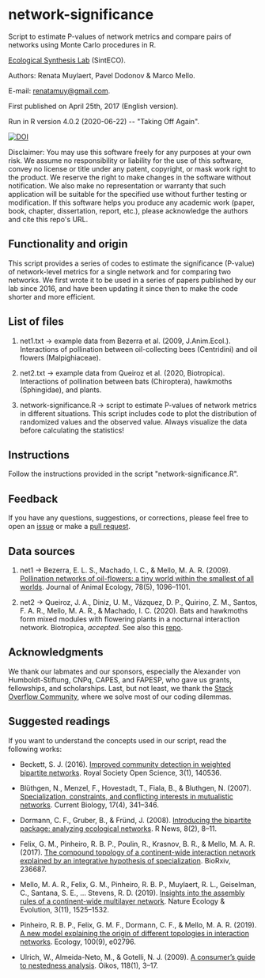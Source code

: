 # network-significance

Script to estimate P-values of network metrics and compare pairs of networks using Monte Carlo procedures in R.

[Ecological Synthesis Lab](https://marcomellolab.wordpress.com) (SintECO).

Authors: Renata Muylaert, Pavel Dodonov & Marco Mello.

E-mail: renatamuy@gmail.com.

First published on April 25th, 2017 (English version).

Run in R version 4.0.2 (2020-06-22) -- "Taking Off Again".

[![DOI](https://zenodo.org/badge/DOI/10.5281/zenodo.4108959.svg)](https://doi.org/10.5281/zenodo.4108959)

Disclaimer: You may use this software freely for any purposes at your own risk. We assume no responsibility or liability for the use of this software, convey no license or title under any patent, copyright, or mask work right to the product. We reserve the right to make changes in the software without notification. We also make no representation or warranty that such application will be suitable for the specified use without further testing or modification. If this software helps you produce any academic work (paper, book, chapter, dissertation, report, etc.), please acknowledge the authors and cite this repo's URL.


## Functionality and origin

This script provides a series of codes to estimate the significance (P-value) of network-level metrics for a single network and for comparing two networks. We first wrote it to be used in a series of papers published by our lab since 2016, and have been updating it since then to make the code shorter and more efficient.


## List of files

1. net1.txt -> example data from Bezerra et al. (2009, J.Anim.Ecol.). Interactions of pollination between oil-collecting bees (Centridini) and oil flowers (Malpighiaceae).

2. net2.txt -> example data from Queiroz et al. (2020, Biotropica). Interactions of pollination between bats (Chiroptera), hawkmoths (Sphingidae), and plants.

3. network-significance.R -> script to estimate P-values of network metrics in different situations. This script includes code to plot the distribution of randomized values and the observed value. Always visualize the data before calculating the statistics!


## Instructions

Follow the instructions provided in the script "network-significance.R".


## Feedback

If you have any questions, suggestions, or corrections, please feel free to open an [issue](https://github.com/marmello77/network-significance/issues) or make a [pull request](https://github.com/marmello77/network-significance/pulls).


## Data sources

1. net1 -> Bezerra, E. L. S., Machado, I. C., & Mello, M. A. R. (2009). [Pollination networks of oil-flowers: a tiny world within the smallest of all worlds](https://doi.org/10.1111/j.1365-2656.2009.01567.x). Journal of Animal Ecology, 78(5), 1096–1101. 

2. net2 -> Queiroz, J. A., Diniz, U. M., Vázquez, D. P., Quirino, Z. M., Santos, F. A. R., Mello, M. A. R., & Machado, I. C. (2020). Bats and hawkmoths form mixed modules with flowering plants in a nocturnal interaction network. Biotropica, *accepted*. See also this [repo](https://github.com/marmello77/queiroz-et-al-2020).


## Acknowledgments

We thank our labmates and our sponsors, especially the Alexander von Humboldt-Stiftung, CNPq, CAPES, and FAPESP, who gave us grants, fellowships, and scholarships. Last, but not least, we thank the [Stack Overflow Community](https://stackoverflow.com), where we solve most of our coding dilemmas. 


## Suggested readings

If you want to understand the concepts used in our script, read the following works:

* Beckett, S. J. (2016). [Improved community detection in weighted bipartite networks](https://doi.org/10.1098/rsos.140536). Royal Society Open Science, 3(1), 140536.

* Blüthgen, N., Menzel, F., Hovestadt, T., Fiala, B., & Bluthgen, N. (2007). [Specialization, constraints, and conflicting interests in mutualistic networks](https://doi.org/10.1016/j.cub.2006.12.039). Current Biology, 17(4), 341–346.

* Dormann, C. F., Gruber, B., & Fründ, J. (2008). [Introducing the bipartite package: analyzing ecological networks](https://www.uni-goettingen.de/de/document/download/96729eb9d30a6f2dc4403df15854305c.pdf/Rnews2008,8_8-11_open.pdf). R News, 8(2), 8–11.

* Felix, G. M., Pinheiro, R. B. P., Poulin, R., Krasnov, B. R., & Mello, M. A. R. (2017). [The compound topology of a continent-wide interaction network explained by an integrative hypothesis of specialization](https://doi.org/10.1101/236687). BioRxiv, 236687.

* Mello, M. A. R., Felix, G. M., Pinheiro, R. B. P., Muylaert, R. L., Geiselman, C., Santana, S. E., … Stevens, R. D. (2019). [Insights into the assembly rules of a continent-wide multilayer network](https://doi.org/10.1038/s41559-019-1002-3). Nature Ecology & Evolution, 3(11), 1525–1532.

* Pinheiro, R. B. P., Felix, G. M. F., Dormann, C. F., & Mello, M. A. R. (2019). [A new model explaining the origin of different topologies in interaction networks](https://doi.org/10.1002/ecy.2796). Ecology, 100(9), e02796.

* Ulrich, W., Almeida-Neto, M., & Gotelli, N. J. (2009). [A consumer’s guide to nestedness analysis](https://doi.org/10.1111/j.1600-0706.2008.17053.x). Oikos, 118(1), 3–17.
